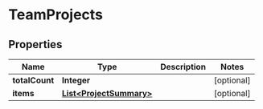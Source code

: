 

# TeamProjects


## Properties

| Name | Type | Description | Notes |
|------------ | ------------- | ------------- | -------------|
|**totalCount** | **Integer** |  |  [optional] |
|**items** | [**List&lt;ProjectSummary&gt;**](ProjectSummary.md) |  |  [optional] |



